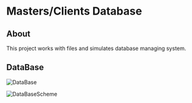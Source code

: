 #  Masters/Clients Database

## About

This project works with files and simulates database managing system.

## DataBase 
![DataBase]()

![DataBaseScheme]()

